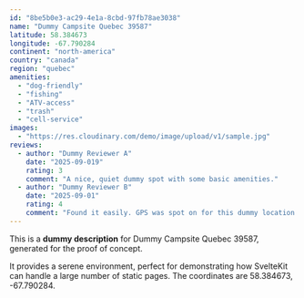 ```yaml
---
id: "8be5b0e3-ac29-4e1a-8cbd-97fb78ae3038"
name: "Dummy Campsite Quebec 39587"
latitude: 58.384673
longitude: -67.790284
continent: "north-america"
country: "canada"
region: "quebec"
amenities:
  - "dog-friendly"
  - "fishing"
  - "ATV-access"
  - "trash"
  - "cell-service"
images:
  - "https://res.cloudinary.com/demo/image/upload/v1/sample.jpg"
reviews:
  - author: "Dummy Reviewer A"
    date: "2025-09-019"
    rating: 3
    comment: "A nice, quiet dummy spot with some basic amenities."
  - author: "Dummy Reviewer B"
    date: "2025-09-01"
    rating: 4
    comment: "Found it easily. GPS was spot on for this dummy location."
---
```


This is a **dummy description** for Dummy Campsite Quebec 39587, generated for the proof of concept.

It provides a serene environment, perfect for demonstrating how SvelteKit can handle a large number of static pages. The coordinates are 58.384673, -67.790284.
